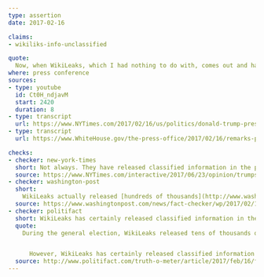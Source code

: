 ```yaml
---
type: assertion
date: 2017-02-16

claims:
- wikiliks-info-unclassified

quote:
  Now, when WikiLeaks, which I had nothing to do with, comes out and happens to give — they're not giving classified information.
where: press conference
sources:
- type: youtube
  id: Ct0H_ndjavM
  start: 2420
  duration: 8
- type: transcript
  url: https://www.NYTimes.com/2017/02/16/us/politics/donald-trump-press-conference-transcript.html
- type: transcript
  url: https://www.WhiteHouse.gov/the-press-office/2017/02/16/remarks-president-trump-press-conference

checks:
- checker: new-york-times
  short: Not always. They have released classified information in the past.
  source: https://www.NYTimes.com/interactive/2017/06/23/opinion/trumps-lies.html
- checker: washington-post
  short:
    WikiLeaks actually released [hundreds of thousands](http://www.washingtonpost.com/wp-dyn/content/article/2010/11/28/AR2010112802395.html) of classified State Department cables, in a significant blow to U.S. diplomacy.
  source: https://www.washingtonpost.com/news/fact-checker/wp/2017/02/16/fact-checking-president-trumps-news-conference/
- checker: politifact
  short: WikiLeaks has certainly released classified information in the past.
  quote:
    During the general election, WikiLeaks released tens of thousands of emails that Russian actors stole from Democratic political operatives. Those emails do not contain classified information, as far as we know.


      However, WikiLeaks has certainly released classified information in the past. For example, Chelsea Manning (formerly known as Bradley Manning) made many thousands of classified and sensitive government files public through [WikiLeaks](http://www.politifact.com/truth-o-meter/statements/2017/feb/01/john-mccain/mccain-says-taliban-murdered-people-because-chelse/).
  source: http://www.politifact.com/truth-o-meter/article/2017/feb/16/fact-checking-donald-trumps-press-conference/
---
```

